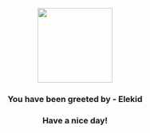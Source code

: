 <p align="center">
            <img src="https://raw.githubusercontent.com/PokeAPI/sprites/master/sprites/pokemon/239.png" width="150" height="150">
          </p>
          <h3 align="center">You have been greeted by - <b>Elekid</b></h3>
          <h3 align="center">Have a nice day!</h3>
        